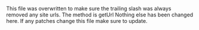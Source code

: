 This file was overwritten to make sure the trailing slash was always removed any site urls.  The method is getUrl  Nothing else has been changed here.  If any patches change this file make sure to update.